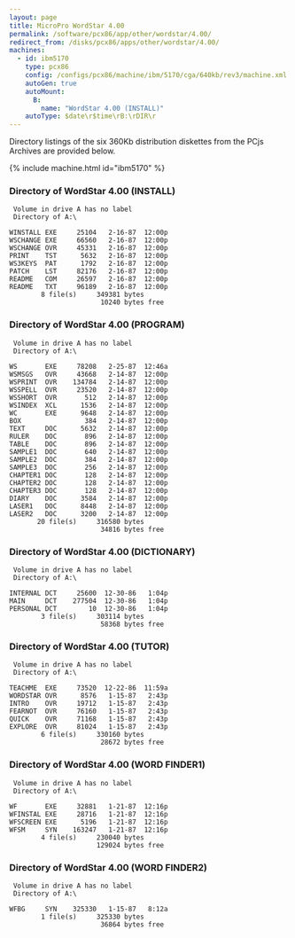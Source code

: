 ```yaml
---
layout: page
title: MicroPro WordStar 4.00
permalink: /software/pcx86/app/other/wordstar/4.00/
redirect_from: /disks/pcx86/apps/other/wordstar/4.00/
machines:
  - id: ibm5170
    type: pcx86
    config: /configs/pcx86/machine/ibm/5170/cga/640kb/rev3/machine.xml
    autoGen: true
    autoMount:
      B:
        name: "WordStar 4.00 (INSTALL)"
    autoType: $date\r$time\rB:\rDIR\r
---
```


Directory listings of the six 360Kb distribution diskettes from the PCjs Archives are provided below.

{% include machine.html id="ibm5170" %}

### Directory of WordStar 4.00 (INSTALL)

     Volume in drive A has no label
     Directory of A:\

    WINSTALL EXE     25104   2-16-87  12:00p
    WSCHANGE EXE     66560   2-16-87  12:00p
    WSCHANGE OVR     45331   2-16-87  12:00p
    PRINT    TST      5632   2-16-87  12:00p
    WS3KEYS  PAT      1792   2-16-87  12:00p
    PATCH    LST     82176   2-16-87  12:00p
    README   COM     26597   2-16-87  12:00p
    README   TXT     96189   2-16-87  12:00p
            8 file(s)     349381 bytes
                           10240 bytes free

### Directory of WordStar 4.00 (PROGRAM)

     Volume in drive A has no label
     Directory of A:\

    WS       EXE     78208   2-25-87  12:46a
    WSMSGS   OVR     43668   2-14-87  12:00p
    WSPRINT  OVR    134784   2-14-87  12:00p
    WSSPELL  OVR     23520   2-14-87  12:00p
    WSSHORT  OVR       512   2-14-87  12:00p
    WSINDEX  XCL      1536   2-14-87  12:00p
    WC       EXE      9648   2-14-87  12:00p
    BOX                384   2-14-87  12:00p
    TEXT     DOC      5632   2-14-87  12:00p
    RULER    DOC       896   2-14-87  12:00p
    TABLE    DOC       896   2-14-87  12:00p
    SAMPLE1  DOC       640   2-14-87  12:00p
    SAMPLE2  DOC       384   2-14-87  12:00p
    SAMPLE3  DOC       256   2-14-87  12:00p
    CHAPTER1 DOC       128   2-14-87  12:00p
    CHAPTER2 DOC       128   2-14-87  12:00p
    CHAPTER3 DOC       128   2-14-87  12:00p
    DIARY    DOC      3584   2-14-87  12:00p
    LASER1   DOC      8448   2-14-87  12:00p
    LASER2   DOC      3200   2-14-87  12:00p
           20 file(s)     316580 bytes
                           34816 bytes free

### Directory of WordStar 4.00 (DICTIONARY)

     Volume in drive A has no label
     Directory of A:\

    INTERNAL DCT     25600  12-30-86   1:04p
    MAIN     DCT    277504  12-30-86   1:04p
    PERSONAL DCT        10  12-30-86   1:04p
            3 file(s)     303114 bytes
                           58368 bytes free

### Directory of WordStar 4.00 (TUTOR)

     Volume in drive A has no label
     Directory of A:\

    TEACHME  EXE     73520  12-22-86  11:59a
    WORDSTAR OVR      8576   1-15-87   2:43p
    INTRO    OVR     19712   1-15-87   2:43p
    FEARNOT  OVR     76160   1-15-87   2:43p
    QUICK    OVR     71168   1-15-87   2:43p
    EXPLORE  OVR     81024   1-15-87   2:43p
            6 file(s)     330160 bytes
                           28672 bytes free

### Directory of WordStar 4.00 (WORD FINDER1)

     Volume in drive A has no label
     Directory of A:\

    WF       EXE     32881   1-21-87  12:16p
    WFINSTAL EXE     28716   1-21-87  12:16p
    WFSCREEN EXE      5196   1-21-87  12:16p
    WFSM     SYN    163247   1-21-87  12:16p
            4 file(s)     230040 bytes
                          129024 bytes free

### Directory of WordStar 4.00 (WORD FINDER2)

     Volume in drive A has no label
     Directory of A:\

    WFBG     SYN    325330   1-15-87   8:12a
            1 file(s)     325330 bytes
                           36864 bytes free
